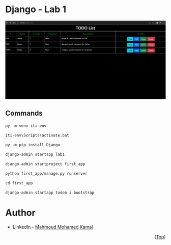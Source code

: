 # Django - Lab 1

![screen-gif](./Lab1.gif)

## Commands
```
py -m venv iti-env
```
```
iti-env\Scripts\activate.bat
```
```
py -m pip install Django
```
```
django-admin startapp lab1
```
```
django-admin startproject first_app
```
```
python first_app/manage.py runserver
```
```
cd first_app
```
```
django-admin startapp todom i bootstrap
```

# Author
* LinkedIn - [Mahmoud Mohamed Kamal](https://www.linkedin.com/in/mahmoudfierro98)

<p align="right">(<a href="#top">Top</a>)</p>
